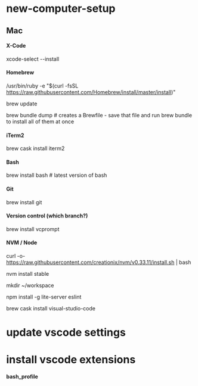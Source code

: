 # new-computer-setup

## Mac

#### X-Code
xcode-select --install

#### Homebrew
/usr/bin/ruby -e "$(curl -fsSL https://raw.githubusercontent.com/Homebrew/install/master/install)"

brew update

brew bundle dump # creates a Brewfile  - save that file and run brew bundle to install all of them at once

#### iTerm2
brew cask install iterm2

#### Bash
brew install bash # latest version of bash

#### Git
brew install git

#### Version control (which branch?)
brew install vcprompt

#### NVM / Node
curl -o- https://raw.githubusercontent.com/creationix/nvm/v0.33.11/install.sh | bash

nvm install stable

mkdir ~/workspace

npm install -g lite-server eslint

brew cask install visual-studio-code
# update vscode settings
# install vscode extensions 

#### bash_profile

